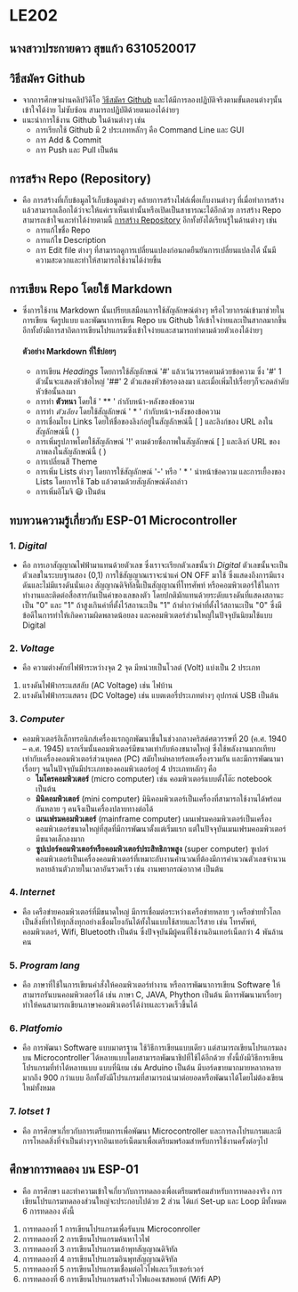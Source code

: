 # LE202
## นางสาวประกายดาว สุขแก้ว 6310520017
## วิธีสมัคร Github
- จากการศึกษาผ่านคลิปวิดิโอ [วิธีสมัคร Github](https://www.youtube.com/watch?v=NeL9Mgg5deI) และได้มีการลองปฏิบัติจริงตามขั้นตอนต่างๆนั้นเข้าใจได้ง่าย ไม่ซับซ้อน สามารถปฏิบัติด้วยตนเองได้ง่ายๆ
- แนะนำการใช้งาน Github ในด้านต่างๆ เช่น
  * การเรียกใช้ Github มี 2 ประเภทหลักๆ คือ Command Line และ GUI
  * การ Add & Commit    
  * การ Push และ Pull เป็นต้น
## การสร้าง Repo (Repository)
- คือ การสร้างที่เก็บข้อมูลไว้เก็บข้อมูลต่างๆ คล้ายการสร้างไฟล์เพื่อเก็บงานต่างๆ ที่เมื่อทำการสร้างแล้วสามารถเลือกได้ว่าจะให้แค่เราเห็นเท่านั้นหรือเปิดเป็นสาธารณะได้อีกด้วย การสร้าง Repo สามารถเข้าใจและทำได้ง่ายตามนี้ [การสร้าง Repository](https://docs.github.com/en/github/getting-started-with-github/create-a-repo) อีกทั้งยังได้เรียนรู้ในด้านต่างๆ เช่น
  - การแก้ไขชื่อ Repo 
  - การแก้ไข Description 
  - การ Edit file ต่างๆ ที่สามารถดูการเปลี่ยนแปลงก่อนกดยืนยันการเปลี่ยนแปลงได้ นั้นมีความสะดวกและทำให้สามารถใช้งานได้ง่ายขึ้น
## การเขียน Repo โดยใช้ Markdown
- ซึ่งการใช้งาน Markdown นั้นเปรียบเสมือนการใช้สัญลักษณ์ต่างๆ หรือไวยากรณ์เข้ามาช่วยในการเขียน จัดรูปแบบ และพัฒนาการเขียน Repo บน Github ให้เข้าใจง่ายและเป็นสากลมากขึ้น อีกทั้งยังมีการสาถิตการเขียนโปรแกรมซึ่งเข้าใจง่ายและสามารถทำตามด้วยตัวเองได้ง่ายๆ
  #### ตัวอย่าง Markdown ที่ใช้บ่อยๆ
   - การเขียน *Headings* โดยการใช้สัญลักษณ์ '#' แล้วเว้นวรรคตามด้วยข้อความ ซึ่ง '#' 1 ตัวนั้นจะแสดงหัวข้อใหญ่ '##' 2 ตัวแสดงหัวข้อรองลงมา และเมื่อเพิ่มไปเรื่อยๆก็จะลดลำดับหัวข้อนั้นลงมา
   - การทำ **ตัวหนา** โดยใช้  ' ** ' กำกับหน้า-หลังของข้อความ
   - การทำ *ตัวเอียง* โดยใช้สัญลักษณ์ ' * ' กำกับหน้า-หลังของข้อความ
   - การเชื่อมโยง Links โดยให้ชื่อของลิงก์อยู่ในสัญลักษณ์นี้ [ ] และลิงก์ของ URL ลงในสัญลักษณ์นี้ ( )
   - การเพิ่มรูปภาพโดยใช้สัญลักษณ์ '!' ตามด้วยชื่อภาพในสัญลักษณ์ [ ] และลิงก์ URL ของภาพลงในสัญลักษณ์นี้ ( )
   - การเปลี่ยนสี Theme 
   - การเพิ่ม Lists ต่างๆ โดยการใช้สัญลักษณ์ '-' หรือ ' * ' นำหน้าข้อความ และการเยื้องของ Lists โดยการใช้ Tab แล้วตามด้วยสัญลักษณ์ดังกล่าว
   - การเพิ่มอิโมจิ 😃 เป็นต้น
## ทบทวนความรู้เกี่ยวกับ ESP-01 Microcontroller  
### 1. *Digital*
* คือ การเอาสัญญาณไฟฟ้ามาแทนด้วยตัวเลข ซึ่งเราจะเรียกตัวเลขนั้นว่า *Digital* ตัวเลขนั้นจะเป็นตัวเลขในระบบฐานสอง (0,1) การใช้สัญญาณเราจะนำแค่ ON OFF มาใช้ ซึ่งแสดงถึงการมีแรงดันและไม่มีแรงดันนั่นเอง  สัญญาณดิจิทัลนี้เป็นสัญญาณที่โทรศัพท์ หรือคอมพิวเตอร์ใช้ในการทำงานและติดต่อสื่อสารกันเป็นค่าของเลขลงตัว โดยปกติมักแทนด้วยระดับแรงดันที่แสดงสถานะเป็น "0" และ "1"  ถ้าสูงเกินค่าที่ตั้งไว้สถานะเป็น "1" ถ้าต่ำกว่าค่าที่ตั้งไว้สถานะเป็น "0" ซึ่งมีข้อดีในการทำให้เกิดความผิดพลาดน้อยลง และคอมพิวเตอร์ส่วนใหญ่ในปัจจุบันนิยมใช้แบบ Digital
### 2. *Voltage*
* คือ ความต่างศักย์ไฟฟ้าระหว่างจุด 2 จุด มีหน่วยเป็นโวลต์ (Volt) แบ่งเป็น 2 ประเภท
1. แรงดันไฟฟ้ากระแสสลับ (AC Voltage) เช่น ไฟบ้าน
2. แรงดันไฟฟ้ากระแสตรง (DC Voltage) เช่น แบตเตอรี่ประเภทต่างๆ อุปกรณ์ USB เป็นต้น
### 3. *Computer*
* คอมพิวเตอร์อิเล็กทรอนิกส์เครื่องแรกถูกพัฒนาขึ้นในช่วงกลางคริสต์ศตวรรษที่ 20 (ค.ศ. 1940 – ค.ศ. 1945) แรกเริ่มนั้นคอมพิวเตอร์มีขนาดเท่ากับห้องขนาดใหญ่ ซึ่งใช้พลังงานมากเทียบเท่ากับเครื่องคอมพิวเตอร์ส่วนบุคคล (PC) สมัยใหม่หลายร้อยเครื่องรวมกัน และมีการพัฒนามาเรื่อยๆ จนในปัจจุบันมีประเภทของคอมพิวเตอร์อยู่ 4 ประเภทหลักๆ คือ
  * **ไมโครคอมพิวเตอร์** (micro computer) เช่น คอมพิวเตอร์แบบตั้งโต๊ะ notebook เป็นต้น
  * **มินิคอมพิวเตอร์** (mini computer) มินิคอมพิวเตอร์เป็นเครื่องที่สามารถใช้งานได้พร้อมกันหลาย ๆ คนจึงเป็นเครื่องปลายทางต่อได้
  * **เมนเฟรมคอมพิวเตอร์** (mainframe computer) เมนเฟรมคอมพิวเตอร์เป็นเครื่องคอมพิวเตอร์ขนาดใหญ่ที่สุดที่มีการพัฒนาตั้งแต่เริ่มแรก แต่ในปัจจุบันเมนเฟรมคอมพิวเตอร์มีขนาดเล็กลงมาก
  * **ซูปเปอร์คอมพิวเตอร์หรือคอมพิวเตอร์ประสิทธิภาพสูง** (super computer) ซูเปอร์คอมพิวเตอร์เป็นเครื่องคอมพิวเตอร์ที่เหมาะกับงานคำนวณที่ต้องมีการคำนวณตัวเลขจำนวนหลายล้านตัวภายในเวลาอันรวดเร็ว เช่น งานพยากรณ์อากาศ เป็นต้น
### 4. *Internet*
* คือ เครือข่ายคอมพิวเตอร์ที่มีขนาดใหญ่ มีการเชื่อมต่อระหว่างเครือข่ายหลาย ๆ เครือข่ายทั่วโลกเป็นสิ่งที่ทำให้ทุกสิ่งทุกอย่างเชื่อมโยงกันได้ทั้งในแบบใช้สายและไร้สาย เช่น โทรศัพท์, คอมพิวเตอร์, Wifi, Bluetooth เป็นต้น ซึ่งปัจจุบันมีผู้คนที่ใช้งานอินเทอร์เน็ตกว่า 4 พันล้านคน
### 5. *Program lang*
* คือ ภาษาที่ใช้ในการเขียนคำสั่งให้คอมพิวเตอร์ทำงาน หรือการพัฒนาการเขียน Software ให้สามารถรันบนคอมพิวเตอร์ได้ เช่น ภาษา C, JAVA, Phython เป็นต้น มีการพัฒนามาเรื่อยๆทำให้คนสามารถเขียนภาษาคอมพิวเตอร์ได้ง่ายและรวดเร็วขึ้นได้
### 6. *Platfomio*
* คือ การพัฒนา Software แบบมาตรฐาน ใช้วิธีการเขียนแบบเดียว แต่สามารถเขียนโปรแกรมลงบน Microcontroller ่ได้หลายแบบโดยสามารถพัฒนาชิปที่ใช้ได้อีกด้วย ทั้งนี้ยังมีวิธีการเขียนโปรแกรมที่ทำได้หลายแบบ แบบที่นิยม เช่น Arduino เป็นต้น มีบอร์ดขายมากมายหลากหลายมากถึง 900 กว่าแบบ อีกทั้งยังมีโปรแกรมที่สามารถนำมาต่อยอดหรือพัฒนาได้โดยไม่ต้องเขียนใหม่ทั้งหมด
### 7. *Iotset 1*
* คือ การศึกษาเกี่ยวกับการเตรียมการเพื่อพัฒนา Microcontroller และการลงโปรแกรมและมีการโหลดสิ่งที่จำเป็นต่างๆจากอินเทอร์เน็ตมาเพื่อเตรียมพร้อมสำหรับการใช้งานครั้งต่อๆไป
## ศึกษาการทดลอง บน ESP-01 
* คือ การศึกษา และทำความเข้าใจเกี่ยวกับการทดลองเพื่อเตรียมพร้อมสำหรับการทดลองจริง การเขียนโปรแกรมทดลองส่วนใหญ่จะประกอบไปด้วย 2 ส่วน ได้แก่ Set-up และ Loop มีทั้งหมด 6 การทดลอง ดังนี้
1. การทดลองที่ 1 การเขียนโปรแกรมเพื่อรันบน Microconroller
2. การทดลองที่ 2 การเขียนโปรแกรมค้นหาไวไฟ
3. การทดลองที่ 3 การเขียนโปรแกรมเอ้าพุทสัญญาณดิจิทัล
4. การทดลองที่ 4 การเขียนโปรแกรมอินพุทสัญญาณดิจิทัล
5. การทดลองที่ 5 การเขียนโปรแกรมเชื่อมต่อไวไฟและเว็บเซอร์เวอร์ 
6. การทดลองที่ 6 การเขียนโปรแกรมสร้างไวไฟแอคเซสพอยต์ (Wifi AP)
